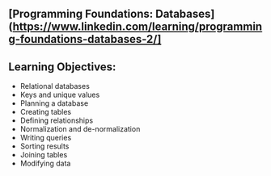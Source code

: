 ## [Programming Foundations: Databases](https://www.linkedin.com/learning/programming-foundations-databases-2/]

## Learning Objectives:
- Relational databases
- Keys and unique values
- Planning a database
- Creating tables
- Defining relationships
- Normalization and de-normalization
- Writing queries
- Sorting results
- Joining tables
- Modifying data
